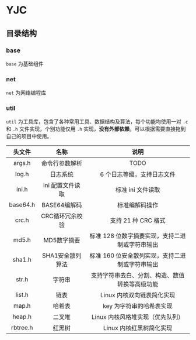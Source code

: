 # YJC

## 目录结构
### base
`base` 为基础组件

### net
`net` 为网络编程库

### util
`util` 为工具库，包含了各种常用工具、数据结构及算法，每个功能均使用一对 `.c` 和 `.h` 文件实现，个别功能仅用 `.h` 实现，**没有外部依赖**，可以根据需要直接拖到自己的项目中使用。

头文件 | 名称 | 说明 
:---:|:---:|:---:
args.h|命令行参数解析|TODO
log.h|日志系统|6 个日志等级，支持日志文件
ini.h|ini 配置文件读取|标准 ini 文件读取
base64.h|BASE64编解码|标准编解码操作
crc.h|CRC循环冗余校验|支持 21 种 CRC 格式
md5.h|MD5数字摘要|标准 128 位数字摘要实现，支持二进制或字符串输出
sha1.h|SHA1安全散列算法|标准 160 位安全散列实现，支持二进制或字符串输出
str.h|字符串|支持字符串去白、分割、构造、数值转换等高级功能
list.h|链表|Linux 内核双向链表简化实现
map.h|哈希表|key 为字符串的哈希表实现
heap.h|二叉堆|Linux 内核风格堆实现（优先队列）
rbtree.h|红黑树|Linux 内核红黑树简化实现

